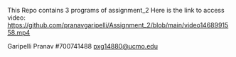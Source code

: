 This Repo contains 3 programs of assignment_2
Here is the link to access video: https://github.com/pranavgaripelli/Assignment_2/blob/main/video1468991558.mp4

Garipelli Pranav #700741488 pxg14880@ucmo.edu
